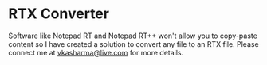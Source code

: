 # RTX Converter

Software like Notepad RT and Notepad RT++ won't allow you to copy-paste content so I have created a solution to convert any file to an RTX file. Please connect me at vkasharma@live.com for more details.
